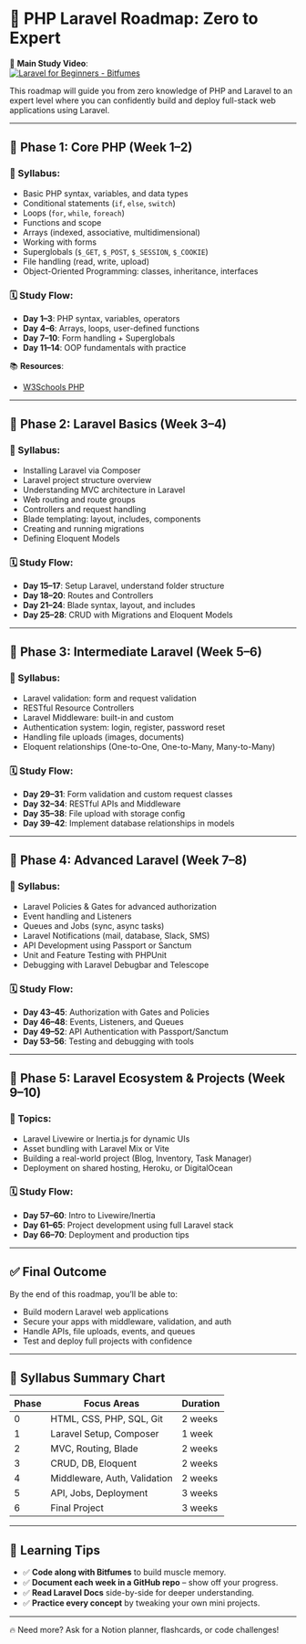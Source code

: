 # 🚀 PHP Laravel Roadmap: Zero to Expert

🎥 **Main Study Video**:  
[![Laravel for Beginners - Bitfumes](https://img.youtube.com/vi/bixnv3xHccs/0.jpg)](https://www.youtube.com/watch?v=bixnv3xHccs)

This roadmap will guide you from zero knowledge of PHP and Laravel to an expert level where you can confidently build and deploy full-stack web applications using Laravel.

---

## 🧱 Phase 1: Core PHP (Week 1–2)

### 📘 Syllabus:
- Basic PHP syntax, variables, and data types
- Conditional statements (`if`, `else`, `switch`)
- Loops (`for`, `while`, `foreach`)
- Functions and scope
- Arrays (indexed, associative, multidimensional)
- Working with forms
- Superglobals (`$_GET`, `$_POST`, `$_SESSION`, `$_COOKIE`)
- File handling (read, write, upload)
- Object-Oriented Programming: classes, inheritance, interfaces

### 🗓 Study Flow:
- **Day 1–3**: PHP syntax, variables, operators
- **Day 4–6**: Arrays, loops, user-defined functions
- **Day 7–10**: Form handling + Superglobals
- **Day 11–14**: OOP fundamentals with practice

📚 **Resources**:
- [W3Schools PHP](https://www.w3schools.com/php/)

---

## 🌱 Phase 2: Laravel Basics (Week 3–4)

### 📘 Syllabus:
- Installing Laravel via Composer
- Laravel project structure overview
- Understanding MVC architecture in Laravel
- Web routing and route groups
- Controllers and request handling
- Blade templating: layout, includes, components
- Creating and running migrations
- Defining Eloquent Models

### 🗓 Study Flow:
- **Day 15–17**: Setup Laravel, understand folder structure
- **Day 18–20**: Routes and Controllers
- **Day 21–24**: Blade syntax, layout, and includes
- **Day 25–28**: CRUD with Migrations and Eloquent Models

---

## 🔁 Phase 3: Intermediate Laravel (Week 5–6)

### 📘 Syllabus:
- Laravel validation: form and request validation
- RESTful Resource Controllers
- Laravel Middleware: built-in and custom
- Authentication system: login, register, password reset
- Handling file uploads (images, documents)
- Eloquent relationships (One-to-One, One-to-Many, Many-to-Many)

### 🗓 Study Flow:
- **Day 29–31**: Form validation and custom request classes
- **Day 32–34**: RESTful APIs and Middleware
- **Day 35–38**: File upload with storage config
- **Day 39–42**: Implement database relationships in models

---

## 🚀 Phase 4: Advanced Laravel (Week 7–8)

### 📘 Syllabus:
- Laravel Policies & Gates for advanced authorization
- Event handling and Listeners
- Queues and Jobs (sync, async tasks)
- Laravel Notifications (mail, database, Slack, SMS)
- API Development using Passport or Sanctum
- Unit and Feature Testing with PHPUnit
- Debugging with Laravel Debugbar and Telescope

### 🗓 Study Flow:
- **Day 43–45**: Authorization with Gates and Policies
- **Day 46–48**: Events, Listeners, and Queues
- **Day 49–52**: API Authentication with Passport/Sanctum
- **Day 53–56**: Testing and debugging with tools

---

## 🧠 Phase 5: Laravel Ecosystem & Projects (Week 9–10)

### 📘 Topics:
- Laravel Livewire or Inertia.js for dynamic UIs
- Asset bundling with Laravel Mix or Vite
- Building a real-world project (Blog, Inventory, Task Manager)
- Deployment on shared hosting, Heroku, or DigitalOcean

### 🗓 Study Flow:
- **Day 57–60**: Intro to Livewire/Inertia
- **Day 61–65**: Project development using full Laravel stack
- **Day 66–70**: Deployment and production tips

---

## ✅ Final Outcome
By the end of this roadmap, you’ll be able to:
- Build modern Laravel web applications
- Secure your apps with middleware, validation, and auth
- Handle APIs, file uploads, events, and queues
- Test and deploy full projects with confidence

---

## 🧭 Syllabus Summary Chart

| Phase | Focus Areas                    | Duration  |
|-------|--------------------------------|-----------|
| 0     | HTML, CSS, PHP, SQL, Git       | 2 weeks   |
| 1     | Laravel Setup, Composer        | 1 week    |
| 2     | MVC, Routing, Blade            | 2 weeks   |
| 3     | CRUD, DB, Eloquent             | 2 weeks   |
| 4     | Middleware, Auth, Validation   | 2 weeks   |
| 5     | API, Jobs, Deployment          | 3 weeks   |
| 6     | Final Project                  | 3 weeks   |

---

## 🧠 Learning Tips

- ✅ **Code along with Bitfumes** to build muscle memory.  
- ✅ **Document each week in a GitHub repo** – show off your progress.  
- ✅ **Read Laravel Docs** side-by-side for deeper understanding.  
- ✅ **Practice every concept** by tweaking your own mini projects.  

---

🔥 Need more? Ask for a Notion planner, flashcards, or code challenges!